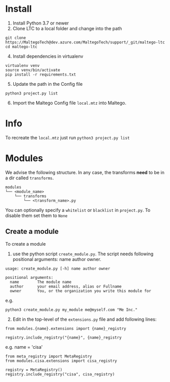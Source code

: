 # Install

1. Install Python 3.7 or newer
2. Clone LTC to a local folder and change into the path 
```
git clone https://MaltegoTech@dev.azure.com/MaltegoTech/support/_git/maltego-ltc
cd maltego-ltc
```

4. Install dependencies in virtualenv
```
virtualenv venv
source venv/bin/activate
pip install -r requirements.txt
```

5. Update the path in the Config file

```shell
python3 project.py list
```

6. Import the Maltego Config file `local.mtz` into Maltego.

# Info
To recreate the `local.mtz` just run `python3 project.py list`

# Modules

We advise the following structure. In any case, the transforms **need** to be in a dir called `transforms`.

```
modules
└── <module_name>
    └── transforms
        └── <transform_name>.py
```

You can optionally specify a `whitelist` or `blacklist` in `project.py`. To disable them set them to `None`


## Create a module
To create a module 

1. use the python script `create_module.py`. The script needs following positional arguments: name author owner.

```shell
usage: create_module.py [-h] name author owner

positional arguments:
  name        The module name
  author      your email address, alias or Fullname
  owner       You, or the organization you write this module for
```

e.g.

```shell
python3 create_module.py my_module me@myself.com "Me Inc."
```

2. Edit in the top-level of the `extensions.py` file and add following lines:   
```
from modules.{name}.extensions import {name}_registry

registry.include_registry("{name}", {name}_registry
```

e.g. name = 'cisa'

```
from meta_registry import MetaRegistry
from modules.cisa.extensions import cisa_registry

registry = MetaRegistry()
registry.include_registry("cisa", cisa_registry)
```


